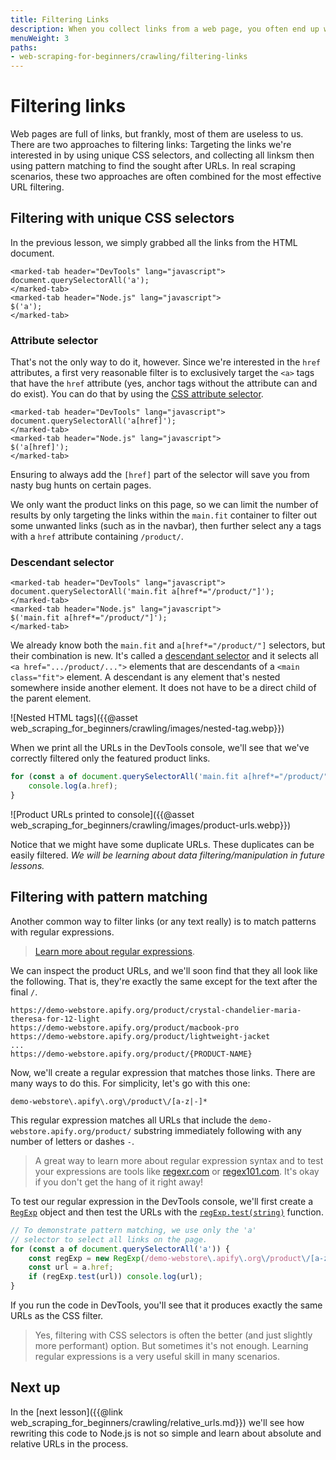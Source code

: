 ```yaml
---
title: Filtering Links
description: When you collect links from a web page, you often end up with a lot of irrelevant URLs. Learn how to filter the links to only keep the ones you need.
menuWeight: 3
paths:
- web-scraping-for-beginners/crawling/filtering-links
---
```


# [](#filtering-links) Filtering links

Web pages are full of links, but frankly, most of them are useless to us. There are two approaches to filtering links: Targeting the links we're interested in by using unique CSS selectors, and collecting all linksm then using pattern matching to find the sought after URLs. In real scraping scenarios, these two approaches are often combined for the most effective URL filtering.

## [](#css-filter) Filtering with unique CSS selectors

In the previous lesson, we simply grabbed all the links from the HTML document.

```marked-tabs
<marked-tab header="DevTools" lang="javascript">
document.querySelectorAll('a');
</marked-tab>
<marked-tab header="Node.js" lang="javascript">
$('a');
</marked-tab>
```

### [](#attribute-selector) Attribute selector

That's not the only way to do it, however. Since we're interested in the `href` attributes, a first very reasonable filter is to exclusively target the `<a>` tags that have the `href` attribute (yes, anchor tags without the attribute can and do exist). You can do that by using the <a href="https://developer.mozilla.org/en-US/docs/Web/CSS/Attribute_selectors" target="_blank">CSS attribute selector</a>.

```marked-tabs
<marked-tab header="DevTools" lang="javascript">
document.querySelectorAll('a[href]');
</marked-tab>
<marked-tab header="Node.js" lang="javascript">
$('a[href]');
</marked-tab>
```

Ensuring to always add the `[href]` part of the selector will save you from nasty bug hunts on certain pages.

We only want the product links on this page, so we can limit the number of results by only targeting the links within the `main.fit` container to filter out some unwanted links (such as in the navbar), then further select any a tags with a `href` attribute containing `/product/`.

### [](#descendant-selector) Descendant selector

```marked-tabs
<marked-tab header="DevTools" lang="javascript">
document.querySelectorAll('main.fit a[href*="/product/"]');
</marked-tab>
<marked-tab header="Node.js" lang="javascript">
$('main.fit a[href*="/product/"]');
</marked-tab>
```

We already know both the `main.fit` and `a[href*="/product/"]` selectors, but their combination is new. It's called a <a href="https://css-tricks.com/almanac/selectors/d/descendant/" target="_blank">descendant selector</a> and it selects all `<a href=".../product/...">` elements that are descendants of a `<main class="fit">` element. A descendant is any element that's nested somewhere inside another element. It does not have to be a direct child of the parent element.

![Nested HTML tags]({{@asset web_scraping_for_beginners/crawling/images/nested-tag.webp}})

When we print all the URLs in the DevTools console, we'll see that we've correctly filtered only the featured product links.

```JavaScript
for (const a of document.querySelectorAll('main.fit a[href*="/product/"]')) {
    console.log(a.href);
}
```

![Product URLs printed to console]({{@asset web_scraping_for_beginners/crawling/images/product-urls.webp}})

Notice that we might have some duplicate URLs. These duplicates can be easily filtered. _We will be learning about data filtering/manipulation in future lessons._

## [](#pattern-filter) Filtering with pattern matching

Another common way to filter links (or any text really) is to match patterns with regular expressions.

> <a href="https://javascript.info/regexp-introduction" target="_blank">Learn more about regular expressions</a>.

We can inspect the product URLs, and we'll soon find that they all look like the following. That is, they're exactly the same except for the text after the final `/`.

```text
https://demo-webstore.apify.org/product/crystal-chandelier-maria-theresa-for-12-light
https://demo-webstore.apify.org/product/macbook-pro
https://demo-webstore.apify.org/product/lightweight-jacket
...
https://demo-webstore.apify.org/product/{PRODUCT-NAME}
```

Now, we'll create a regular expression that matches those links. There are many ways to do this. For simplicity, let's go with this one:

```RegExp
demo-webstore\.apify\.org\/product\/[a-z|-]*
```

This regular expression matches all URLs that include the `demo-webstore.apify.org/product/` substring immediately following with any number of letters or dashes `-`.

> A great way to learn more about regular expression syntax and to test your expressions are tools like <a href="https://regexr.com/" target="_blank">regexr.com</a> or <a href="https://regex101.com/" target="_blank">regex101.com</a>. It's okay if you don't get the hang of it right away!

To test our regular expression in the DevTools console, we'll first create a <a href="https://developer.mozilla.org/en-US/docs/Web/JavaScript/Reference/Global_Objects/RegExp" target="_blank">`RegExp`</a> object and then test the URLs with the <a href="https://developer.mozilla.org/en-US/docs/Web/JavaScript/Reference/Global_Objects/RegExp/test" target="_blank">`regExp.test(string)`</a> function.

```JavaScript
// To demonstrate pattern matching, we use only the 'a'
// selector to select all links on the page.
for (const a of document.querySelectorAll('a')) {
    const regExp = new RegExp(/demo-webstore\.apify\.org\/product\/[a-z|-]*/);
    const url = a.href;
    if (regExp.test(url)) console.log(url);
}
```

If you run the code in DevTools, you'll see that it produces exactly the same URLs as the CSS filter.

> Yes, filtering with CSS selectors is often the better (and just slightly more performant) option. But sometimes it's not enough. Learning regular expressions is a very useful skill in many scenarios.

## [](#next) Next up

In the [next lesson]({{@link web_scraping_for_beginners/crawling/relative_urls.md}}) we'll see how rewriting this code to Node.js is not so simple and learn about absolute and relative URLs in the process.
